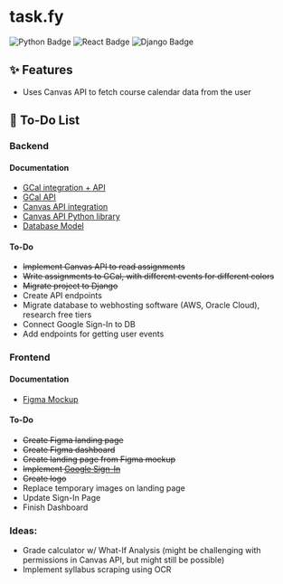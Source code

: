 # task.fy
![Python Badge](https://img.shields.io/badge/Python-3.9-3776AB.svg?style=flat&logo=python&logoColor=white)
![React Badge](https://img.shields.io/badge/React-18.2-blue?style=flat&logo=react&color=%2361DAFB)
![Django Badge](https://img.shields.io/badge/Django-4.2.9-green?style=flat&logo=django&color=%23092E20)

## ✨ Features
- Uses Canvas API to fetch course calendar data from the user

## 📝 To-Do List
### Backend
#### Documentation
- [GCal integration + API](https://developers.google.com/calendar/api/guides/overview)
- [GCal API](https://googleapis.github.io/google-api-python-client/docs/dyn/calendar_v3.html)
- [Canvas API integration](https://canvas.instructure.com/doc/api/)
- [Canvas API Python library](https://github.com/ucfopen/canvasapi/blob/524bfd707326dc6d154f886f0f2270d19fd1ffa1/README.md#installation)
- [Database Model](https://drawsql.app/teams/taskfy/diagrams/task-fy)

 #### To-Do
- ~~Implement Canvas API to read assignments~~
- ~~Write assignments to GCal, with different events for different colors~~
- ~~Migrate project to Django~~
- Create API endpoints
- Migrate database to webhosting software (AWS, Oracle Cloud), research free tiers
- Connect Google Sign-In to DB
- Add endpoints for getting user events

### Frontend
#### Documentation
- [Figma Mockup](https://www.figma.com/file/klbpd51vH3ZTmlCd7HwsqG/task.fy-design?type=design&node-id=0%3A1&mode=design&t=xtSBpJVQjfBVa1Ak-1)

#### To-Do
- ~~Create Figma landing page~~
- ~~Create Figma dashboard~~
- ~~Create landing page from Figma mockup~~
- ~~Implement [Google Sign-In](https://developers.google.com/identity/sign-in/web/sign-in)~~
- ~~Create logo~~
- Replace temporary images on landing page
- Update Sign-In Page
- Finish Dashboard

### Ideas:
- Grade calculator w/ What-If Analysis (might be challenging with permissions in Canvas API, but might still be possible)
- Implement syllabus scraping using OCR
